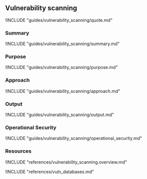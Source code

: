 ## Vulnerability scanning

!INCLUDE "guides/vulnerability_scanning/quote.md"

### Summary

!INCLUDE "guides/vulnerability_scanning/summary.md"

### Purpose

!INCLUDE "guides/vulnerability_scanning/purpose.md"

### Approach

!INCLUDE "guides/vulnerability_scanning/approach.md"

### Output

!INCLUDE "guides/vulnerability_scanning/output.md"

### Operational Security

!INCLUDE "guides/vulnerability_scanning/operational_security.md"

### Resources

!INCLUDE "references/vulnerability_scanning.overview.md"

!INCLUDE "references/vuln_databases.md"
